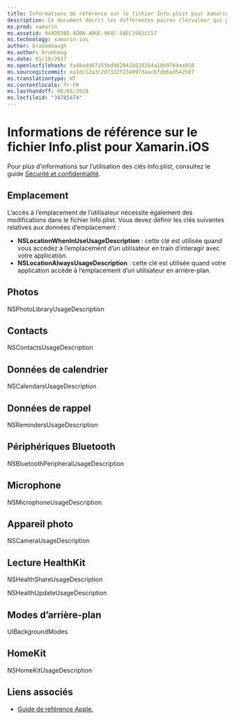 ```yaml
---
title: Informations de référence sur le fichier Info.plist pour Xamarin.iOS
description: Ce document décrit les différentes paires clé/valeur qui peuvent être définies dans le fichier Info.plist d’une application Xamarin.iOS. Ces clés sont nécessaires si votre application effectue des tâches spécifiques telles que l’accès à l’emplacement, aux photos, au microphone ou à l’appareil photo.
ms.prod: xamarin
ms.assetid: 944DFDB5-ADBA-4D6E-984C-5AEC19A1CC57
ms.technology: xamarin-ios
author: bradumbaugh
ms.author: brumbaug
ms.date: 01/18/2017
ms.openlocfilehash: fa40add67155bd982041b829264a10b9764aa950
ms.sourcegitcommit: ea1dc12a3c2d7322f234997daacbfdb6ad542507
ms.translationtype: HT
ms.contentlocale: fr-FR
ms.lasthandoff: 06/05/2018
ms.locfileid: "34785474"
---
```

# <a name="infoplist-reference-for-xamarinios"></a>Informations de référence sur le fichier Info.plist pour Xamarin.iOS

Pour plus d’informations sur l’utilisation des clés Info.plist, consultez le guide [Sécurité et confidentialité](~/ios/app-fundamentals/security-privacy.md). 

## <a name="location"></a>Emplacement 

L’accès à l’emplacement de l’utilisateur nécessite également des modifications dans le fichier Info.plist. Vous devez définir les clés suivantes relatives aux données d’emplacement : 

* **NSLocationWhenInUseUsageDescription** : cette clé est utilisée quand vous accédez à l’emplacement d’un utilisateur en train d’interagir avec votre application. 
* **NSLocationAlwaysUsageDescription** : cette clé est utilisée quand votre application accède à l’emplacement d’un utilisateur en arrière-plan.

## <a name="photos"></a>Photos 

NSPhotoLibraryUsageDescription  

## <a name="contacts"></a>Contacts 

NSContactsUsageDescription 

## <a name="calendar-data"></a>Données de calendrier 
    
NSCalendarsUsageDescription 

## <a name="reminder-data"></a>Données de rappel 
    
NSRemindersUsageDescription 

## <a name="bluetooth-peripherals"></a>Périphériques Bluetooth 
    
NSBluetoothPeripheralUsageDescription 

## <a name="microphone"></a>Microphone 

NSMicrophoneUsageDescription 

## <a name="camera"></a>Appareil photo 
    
NSCameraUsageDescription 

## <a name="reading-healthkit"></a>Lecture HealthKit  

NSHealthShareUsageDescription 

NSHealthUpdateUsageDescription 

## <a name="background-modes"></a>Modes d’arrière-plan 
    
UIBackgroundModes 

## <a name="homekit"></a>HomeKit 

NSHomeKitUsageDescription 


## <a name="related-links"></a>Liens associés

- [Guide de référence Apple.](https://developer.apple.com/library/content/documentation/General/Reference/InfoPlistKeyReference/Articles/iPhoneOSKeys.html#//apple_ref/doc/uid/TP40009252-SW10)
